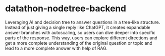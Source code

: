 # datathon-nodetree-backend
Leveraging AI and decision tree to answer questions in a tree-like structure. Instead of just giving a single reply like ChatGPT, it creates expandable answer branches with autoscaling, so users can dive deeper into specific parts of the response. This way, users can explore different directions and get a more complete understanding of the original question or topic and lead to a more complete answer with help of RAG.

